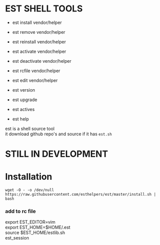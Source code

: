 # EST SHELL TOOLS
  
  * est install vendor/helper  
  * est remove vendor/helper  
  * est reinstall vendor/helper  
  * est activate vendor/helper  
  * est deactivate vendor/helper  
  * est rcfile vendor/helper  
  * est edit vendor/helper  
   
  * est version
  * est upgrade 
  * est actives
  * est help
  
est is a shell source tool  
it download github repo's and source if it has `est.sh`

# STILL IN DEVELOPMENT


# Installation

```
wget -O - -o /dev/null https://raw.githubusercontent.com/esthelpers/est/master/install.sh | bash
```
### add to rc file
export EST_EDITOR=vim  
export EST_HOME=$HOME/.est  
source $EST_HOME/estlib.sh  
est_session
